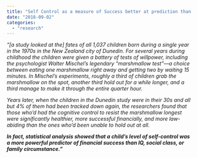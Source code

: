 ```yaml
---
title: "Self Control as a measure of Success better at prediction than IQ, Social class, etc."
date: "2018-09-02"
categories: 
  - "research"
---
```


_“\[a study looked at the\] fates of all 1,037 children born during a single year in the 1970s in the New Zealand city of Dunedin. For several years during childhood the children were given a battery of tests of willpower, including the psychologist Walter Mischel’s legendary “marshmallow test”—a choice between eating one marshmallow right away and getting two by waiting 15 minutes. In Mischel’s experiments, roughly a third of children grab the marshmallow on the spot, another third hold out for a while longer, and a third manage to make it through the entire quarter hour._

_Years later, when the children in the Dunedin study were in their 30s and all but 4% of them had been tracked down again, the researchers found that those who’d had the cognitive control to resist the marshmallow longest were significantly healthier, more successful financially, and more law-abiding than the ones who’d been unable to hold out at all._

**_In fact, statistical analysis showed that a child’s level of self-control was a more powerful predictor of financial success than IQ, social class, or family circumstance.”_**

